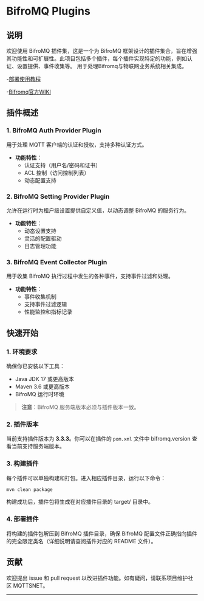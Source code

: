 BifroMQ Plugins
=================

## 说明

欢迎使用 BifroMQ 插件集，这是一个为 BifroMQ 框架设计的插件集合，旨在增强其功能性和可扩展性。此项目包括多个插件，每个插件实现特定的功能，例如认证、设置提供、事件收集等。
用于处理Bifromq与物联网业务系统相关集成。

-[部署使用教程](https://mqttsnet.yuque.com/trgbro/thinglinks-pro/rxzz02p70az2lvb7)

-[Bifromq官方WIKI](https://bifromq.io/zh-Hans/docs/plugin/plugin/)

## 插件概述

### 1. BifroMQ Auth Provider Plugin

用于处理 MQTT 客户端的认证和授权，支持多种认证方式。

- **功能特性**：
    - 认证支持（用户名/密码和证书）
    - ACL 控制（访问控制列表）
    - 动态配置支持

### 2. BifroMQ Setting Provider Plugin

允许在运行时为租户级设置提供自定义值，以动态调整 BifroMQ 的服务行为。

- **功能特性**：
    - 动态设置支持
    - 灵活的配置驱动
    - 日志管理功能

### 3. BifroMQ Event Collector Plugin

用于收集 BifroMQ 执行过程中发生的各种事件，支持事件过滤和处理。

- **功能特性**：
    - 事件收集机制
    - 支持事件过滤逻辑
    - 性能监控和指标记录

## 快速开始

### 1. 环境要求

确保你已安装以下工具：

- Java JDK 17 或更高版本
- Maven 3.6 或更高版本
- BifroMQ 运行时环境

> **注意**：BifroMQ 服务端版本必须与插件版本一致。

### 2. 插件版本

当前支持插件版本为 **3.3.3**。你可以在插件的 `pom.xml` 文件中 bifromq.version 查看当前支持服务端版本。

### 3. 构建插件

每个插件可以单独构建和打包。进入相应插件目录，运行以下命令：

```bash
mvn clean package
```

构建成功后，插件包将生成在对应插件目录的 target/ 目录中。

### 4. 部署插件

将构建的插件包解压到 BifroMQ 插件目录，确保 BifroMQ 配置文件正确指向插件的完全限定类名（详细说明请查阅插件对应的 README
文件）。

## 贡献

欢迎提出 issue 和 pull request 以改进插件功能。如有疑问，请联系项目维护社区 MQTTSNET。

--- 
